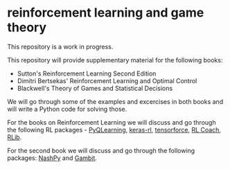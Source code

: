 # reinforcement learning and game theory

This repository is a work in progress.

This repository will provide supplementary material for the following books:
* Sutton's Reinforcement Learning Second Edition
* Dimitri Bertsekas' Reinforcement Learning and Optimal Control
* Blackwell's Theory of Games and Statistical Decisions

We will go through some of the examples and excercises in both books and will write a Python code for solving those. 

For the books on Reinforcement Learning we will discuss and go through the following RL packages - [PyQLearning](https://pypi.org/project/pyqlearning/), [keras-rl](https://github.com/keras-rl/keras-rl), [tensorforce](https://github.com/tensorforce/tensorforce), [RL Coach](https://github.com/IntelLabs/coach), [RLib](https://docs.ray.io/en/latest/rllib/index.html).

For the second book we will discuss and go through the following packages: [NashPy](https://nashpy.readthedocs.io/en/stable/) and [Gambit](http://www.gambit-project.org/gambit15/pyapi.html). 

